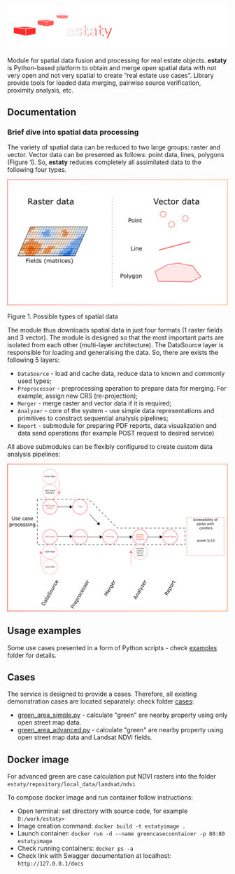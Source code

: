 <img src="./docs/media/estaty_logo.png" width="750"/>

Module for spatial data fusion and processing for real estate objects.
**estaty** is Python-based platform to obtain and merge open spatial data with not very open and not very spatial to create “real estate use cases”.
Library provide tools for loaded data merging, pairwise source verification, proximity analysis, etc. 

## Documentation 

### Brief dive into spatial data processing

The variety of spatial data can be reduced to two large groups: raster and vector. 
Vector data can be presented as follows: point data, lines, polygons (Figure 1). So, 
**estaty** reduces completely all assimilated data to the following four types.

<img src="./docs/media/spatial_data.png" width="650"/>

Figure 1. Possible types of spatial data

The module thus downloads spatial data in just 
four formats (1 raster fields and 3 vector). The module is 
designed so that the most important parts are isolated from each other 
(multi-layer architecture). The DataSource layer is responsible for loading 
and generalising the data. So, there are exists the following 5 layers: 

- `DataSource`  - load and cache data,  reduce data to known and commonly used types;
- `Preprocessor` - preprocessing operation to prepare data for merging. For example, assign new CRS (re-projection);
- `Merger`  - merge raster and vector data if it is required;
- `Analyzer` - core of the system - use simple data representations and primitives to constract sequential analysis pipelines;
- `Report` - submodule for preparing PDF reports, data visualization and data send operations (for example POST request to desired service)

All above submodules can be flexibly configured to create custom data analysis pipelines:

<img src="./docs/media/arc_animation.gif" width="650"/>

## Usage examples 

Some use cases presented in a form of Python scripts - check [examples](./examples) folder for details.

## Cases 

The service is designed to provide a cases. Therefore, all existing demonstration cases are located separately:
check folder [cases](./cases):
- [green_area_simple.py](./cases/green_area_simple.py) - calculate "green" are nearby property 
  using only open street map data.
- [green_area_advanced.py](./cases/green_area_advanced.py) - calculate "green" are nearby property 
  using open street map data and Landsat NDVi fields.
    
## Docker image

For advanced green are case calculation put NDVI rasters into the folder `estaty/repository/local_data/landsat/ndvi`

To compose docker image and run container follow instructions:
* Open terminal: set directory with source code, for example `D:/work/estaty>`
* Image creation command: `docker build -t estatyimage .`
* Launch container: `docker run -d --name greencaseconntainer -p 80:80 estatyimage`
* Check running containers: `docker ps -a`
* Check link with Swagger documentation at localhost: `http://127.0.0.1/docs`